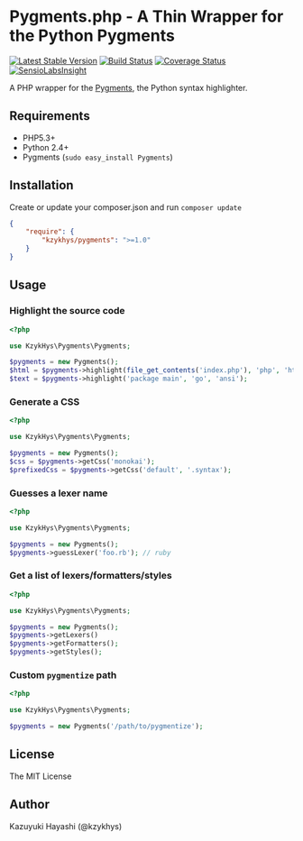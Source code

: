 Pygments.php - A Thin Wrapper for the Python Pygments
=====================================================

[![Latest Stable Version](https://poser.pugx.org/kzykhys/pygments/v/stable.png)](https://packagist.org/packages/kzykhys/pygments)
[![Build Status](https://travis-ci.org/kzykhys/Pygments.php.png?branch=master)](https://travis-ci.org/kzykhys/Pygments.php)
[![Coverage Status](https://coveralls.io/repos/kzykhys/Pygments.php/badge.png)](https://coveralls.io/r/kzykhys/Pygments.php)
[![SensioLabsInsight](https://insight.sensiolabs.com/projects/3efddd61-f6e2-4f4a-949d-9ca7230f6e56/mini.png)](https://insight.sensiolabs.com/projects/3efddd61-f6e2-4f4a-949d-9ca7230f6e56)

A PHP wrapper for the [Pygments](http://pygments.org/), the Python syntax highlighter.

Requirements
------------

* PHP5.3+
* Python 2.4+
* Pygments (`sudo easy_install Pygments`)

Installation
------------

Create or update your composer.json and run `composer update`

``` json
{
    "require": {
        "kzykhys/pygments": ">=1.0"
    }
}
```

Usage
-----

### Highlight the source code

``` php
<?php

use KzykHys\Pygments\Pygments;

$pygments = new Pygments();
$html = $pygments->highlight(file_get_contents('index.php'), 'php', 'html');
$text = $pygments->highlight('package main', 'go', 'ansi');
```

### Generate a CSS

``` php
<?php

use KzykHys\Pygments\Pygments;

$pygments = new Pygments();
$css = $pygments->getCss('monokai');
$prefixedCss = $pygments->getCss('default', '.syntax');
```

### Guesses a lexer name

``` php
<?php

use KzykHys\Pygments\Pygments;

$pygments = new Pygments();
$pygments->guessLexer('foo.rb'); // ruby
```

### Get a list of lexers/formatters/styles

``` php
<?php

use KzykHys\Pygments\Pygments;

$pygments = new Pygments();
$pygments->getLexers()
$pygments->getFormatters();
$pygments->getStyles();
```

### Custom `pygmentize` path

``` php
<?php

use KzykHys\Pygments\Pygments;

$pygments = new Pygments('/path/to/pygmentize');
```

License
-------

The MIT License

Author
------

Kazuyuki Hayashi (@kzykhys)

